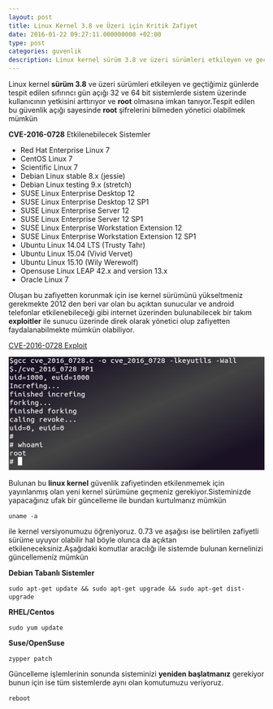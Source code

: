 ```yaml
---
layout: post
title: Linux Kernel 3.8 ve Üzeri için Kritik Zafiyet
date: 2016-01-22 09:27:11.000000000 +02:00
type: post
categories: guvenlik
description: Linux kernel sürüm 3.8 ve üzeri sürümleri etkileyen ve geçtiğimiz günlerde tespit edilen sıfırıncı gün açığı 32 ve 64 bit sistemlerde sistem üzerinde
---
```

Linux kernel **sürüm 3.8** ve üzeri sürümleri etkileyen ve geçtiğimiz günlerde tespit edilen sıfırıncı gün açığı 32 ve 64 bit sistemlerde sistem üzerinde kullanıcının yetkisini arttırıyor ve **root** olmasına imkan tanıyor.Tespit edilen bu güvenlik açığı sayesinde **root** şifrelerini bilmeden yönetici olabilmek mümkün

**CVE-2016-0728** Etkilenebilecek Sistemler

- Red Hat Enterprise Linux 7
- CentOS Linux 7
- Scientific Linux 7
- Debian Linux stable 8.x (jessie)
- Debian Linux testing 9.x (stretch)
- SUSE Linux Enterprise Desktop 12
- SUSE Linux Enterprise Desktop 12 SP1
- SUSE Linux Enterprise Server 12
- SUSE Linux Enterprise Server 12 SP1
- SUSE Linux Enterprise Workstation Extension 12
- SUSE Linux Enterprise Workstation Extension 12 SP1
- Ubuntu Linux 14.04 LTS (Trusty Tahr)
- Ubuntu Linux 15.04 (Vivid Vervet)
- Ubuntu Linux 15.10 (Wily Werewolf)
- Opensuse Linux LEAP 42.x and version 13.x
- Oracle Linux 7

Oluşan bu zafiyetten korunmak için ise kernel sürümünü yükseltmeniz gerekmekte 2012 den beri var olan bu açıktan sunucular ve android telefonlar etkilenebileceği gibi internet üzerinden bulunabilecek bir takım **exploitler** ile sunucu üzerinde direk olarak yönetici olup zafiyetten faydalanabilmekte mümkün olabiliyor.

[CVE-2016-0728 Exploit](http://bit.ly/1NoEWs2)

![linux0dayzafiyetgorsel](/assets/linux0dayzafiyetgorsel.jpg)

Bulunan bu **linux kernel** güvenlik zafiyetinden etkilenmemek için yayınlanmış olan yeni kernel sürümüne geçmeniz gerekiyor.Sisteminizde yapacağınız ufak bir güncelleme ile bundan kurtulmanız mümkün

    uname -a

ile kernel versiyonumuzu öğreniyoruz. 0.73 ve aşağısı ise belirtilen zafiyetli sürüme uyuyor olabilir hal böyle olunca da açıktan etkileneceksiniz.Aşağıdaki komutlar aracılığı ile sistemde bulunan kernelinizi güncellemeniz mümkün

**Debian Tabanlı Sistemler**

    sudo apt-get update && sudo apt-get upgrade && sudo apt-get dist-upgrade

**RHEL/Centos**

    sudo yum update

**Suse/OpenSuse**

    zypper patch

Güncelleme işlemlerinin sonunda sisteminizi **yeniden başlatmanız** gerekiyor bunun için ise tüm sistemlerde aynı olan komutumuzu veriyoruz.

    reboot
